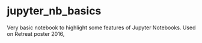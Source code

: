 # jupyter_nb_basics
Very basic notebook to highlight some features of Jupyter Notebooks. Used on Retreat poster 2016, 
